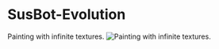 # SusBot-Evolution
Painting with infinite textures.
![Painting with infinite textures.]([url](https://imgtr.ee/images/2023/05/31/1B7PM.png))

